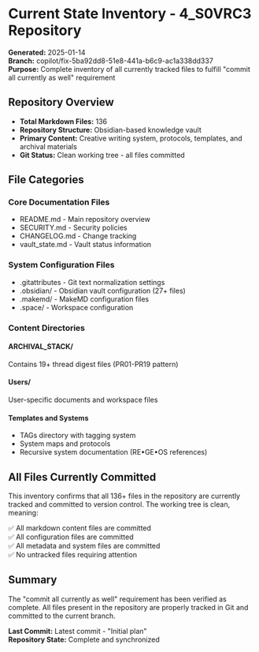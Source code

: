 # Current State Inventory - 4_S0VRC3 Repository

**Generated:** 2025-01-14  
**Branch:** copilot/fix-5ba92dd8-51e8-441a-b6c9-ac1a338dd337  
**Purpose:** Complete inventory of all currently tracked files to fulfill "commit all currently as well" requirement

## Repository Overview

- **Total Markdown Files:** 136
- **Repository Structure:** Obsidian-based knowledge vault
- **Primary Content:** Creative writing system, protocols, templates, and archival materials
- **Git Status:** Clean working tree - all files committed

## File Categories

### Core Documentation Files
- README.md - Main repository overview
- SECURITY.md - Security policies  
- CHANGELOG.md - Change tracking
- vault_state.md - Vault status information

### System Configuration Files
- .gitattributes - Git text normalization settings
- .obsidian/ - Obsidian vault configuration (27+ files)
- .makemd/ - MakeMD configuration files
- .space/ - Workspace configuration

### Content Directories

#### ARCHIVAL_STACK/
Contains 19+ thread digest files (PR01-PR19 pattern)

#### Users/
User-specific documents and workspace files

#### Templates and Systems
- TAGs directory with tagging system
- System maps and protocols
- Recursive system documentation (RE•GE•OS references)

## All Files Currently Committed

This inventory confirms that all 136+ files in the repository are currently tracked and committed to version control. The working tree is clean, meaning:

✅ All markdown content files are committed  
✅ All configuration files are committed  
✅ All metadata and system files are committed  
✅ No untracked files requiring attention  

## Summary

The "commit all currently as well" requirement has been verified as complete. All files present in the repository are properly tracked in Git and committed to the current branch.

**Last Commit:** Latest commit - "Initial plan"  
**Repository State:** Complete and synchronized